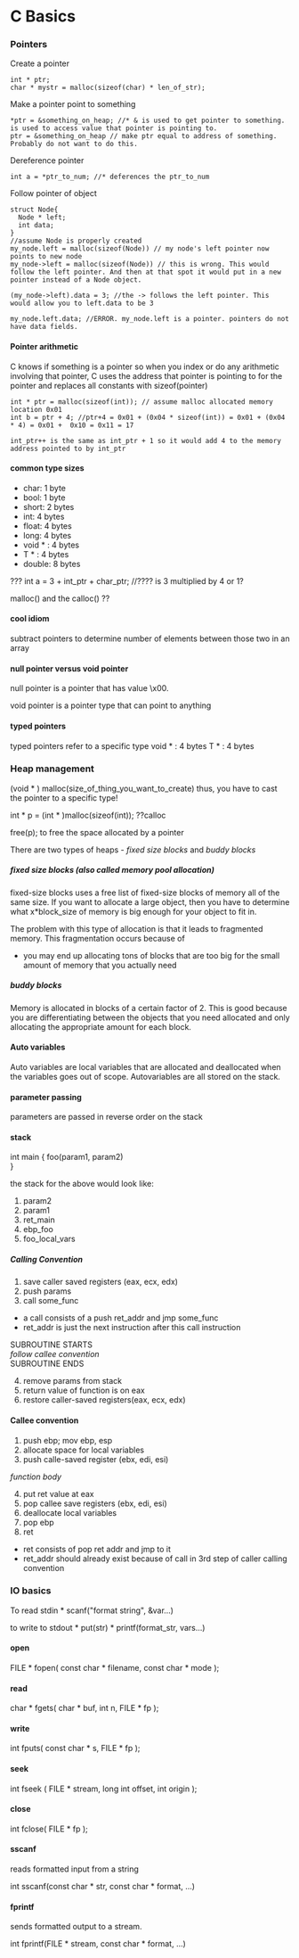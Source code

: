 C Basics
============

### Pointers
Create a pointer

    int * ptr;
    char * mystr = malloc(sizeof(char) * len_of_str);

Make a pointer point to something

    *ptr = &something_on_heap; //* & is used to get pointer to something. is used to access value that pointer is pointing to.
    ptr = &something_on_heap // make ptr equal to address of something. Probably do not want to do this.

Dereference pointer

    int a = *ptr_to_num; //* deferences the ptr_to_num

Follow pointer of object

    struct Node{
      Node * left;
      int data;
    }
    //assume Node is properly created
    my_node.left = malloc(sizeof(Node)) // my node's left pointer now points to new node
    my_node->left = malloc(sizeof(Node)) // this is wrong. This would follow the left pointer. And then at that spot it would put in a new pointer instead of a Node object.

    (my_node->left).data = 3; //the -> follows the left pointer. This would allow you to left.data to be 3

    my_node.left.data; //ERROR. my_node.left is a pointer. pointers do not have data fields.    

#### Pointer arithmetic
C knows if something is a pointer so when you index or do any arithmetic involving that pointer, C uses the address that pointer is pointing to for the pointer and replaces all constants with sizeof(pointer)

    int * ptr = malloc(sizeof(int)); // assume malloc allocated memory location 0x01
    int b = ptr + 4; //ptr+4 = 0x01 + (0x04 * sizeof(int)) = 0x01 + (0x04 * 4) = 0x01 +  0x10 = 0x11 = 17

    int_ptr++ is the same as int_ptr + 1 so it would add 4 to the memory address pointed to by int_ptr

#### common type sizes
* char: 1 byte
* bool: 1 byte
* short: 2 bytes
* int: 4 bytes
* float: 4 bytes
* long: 4 bytes
* void * : 4 bytes
* T * : 4 bytes
* double: 8 bytes


???
int a = 3 + int_ptr + char_ptr; //???? is 3 multiplied by 4 or 1?



malloc() and the calloc() ??

#### cool idiom
subtract pointers to determine number of elements between those two in an array

#### null pointer versus void pointer
null pointer is a pointer that has value \x00.

void pointer is a pointer type that can point to anything

#### typed pointers
typed pointers refer to a specific type
void * : 4 bytes
T * : 4 bytes

### Heap management
(void * ) malloc(size_of_thing_you_want_to_create)
thus, you have to cast the pointer to a specific type!

int * p = (int * )malloc(sizeof(int));
??calloc

free(p); to free the space allocated by a pointer


There are two types of heaps - *fixed size blocks* and *buddy blocks*

##### fixed size blocks (also called memory pool allocation)
fixed-size blocks uses a free list of fixed-size blocks of memory all of the same size. If you want to allocate a large object, then you have to determine what x*block_size of memory is big enough for your object to fit in.

The problem with this type of allocation is that it leads to fragmented memory. This fragmentation occurs because of
* you may end up allocating tons of blocks that are too big for the small amount of memory that you actually need

##### buddy blocks
Memory is allocated in blocks of a certain factor of 2. This is good because you are differentiating between the objects that you need allocated and only allocating the appropriate amount for each block.

#### Auto variables
Auto variables are local variables that are allocated and deallocated when the variables goes out of scope. Autovariables are all stored on the stack.

#### parameter passing
parameters are passed in reverse order on the stack

#### stack
int main {
    foo(param1, param2)    
}

the stack for the above would look like:

1. param2
2. param1
3. ret_main
4. ebp_foo
5. foo_local_vars



##### Calling Convention
1. save caller saved registers (eax, ecx, edx)
2. push params
3. call some_func
  * a call consists of a push ret_addr and jmp some_func
  * ret_addr is just the next instruction after this call instruction  


SUBROUTINE STARTS  
*follow callee convention*  
SUBROUTINE ENDS  


4. remove params from stack
5. return value of function is on eax
6. restore caller-saved registers(eax, ecx, edx)

#### Callee convention
1. push ebp; mov ebp, esp
2. allocate space for local variables
3. push calle-saved register (ebx, edi, esi)


*function body*  


4. put ret value at eax
5. pop callee save registers (ebx, edi, esi)
6. deallocate local variables
7. pop ebp
8. ret
  * ret consists of pop ret addr and jmp to it
  * ret_addr should already exist because of call in 3rd step of caller calling convention

### IO basics
To read stdin
    * scanf("format string", &var...)

to write to stdout
    * put(str)
    * printf(format_str, vars...)
#### open
FILE * fopen( const char * filename, const char * mode );
#### read
char * fgets( char * buf, int n, FILE * fp );
#### write
int fputs( const char * s, FILE * fp );
#### seek
int fseek ( FILE * stream, long int offset, int origin );
#### close
int fclose( FILE * fp );
#### sscanf
reads formatted input from a string

int sscanf(const char * str, const char * format, ...)

#### fprintf
sends formatted output to a stream.

int fprintf(FILE * stream, const char * format, ...)
